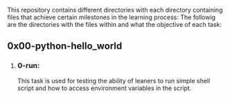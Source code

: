 This repository contains different directories with each directory containing files that achieve certain milestones in the learning process:
The followig are the directories with the files within and what the objective of each task:
## 0x00-python-hello_world
  1. ### 0-run:
     This task is used for testing the ability of leaners to run simple shell script and how to access environment variables in the script.
